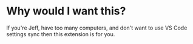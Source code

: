 # Why would I want this?

If you're Jeff, have too many computers, and don't want to use VS Code settings sync then this extension is for you.
